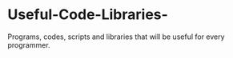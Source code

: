 # Useful-Code-Libraries-
Programs, codes, scripts and libraries that will be useful for every programmer. 
